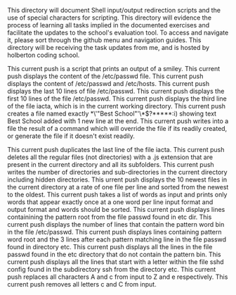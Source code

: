 This directory will document Shell input/output redirection scripts and the use of special characters for scripting. This directory will evidence the process of learning all tasks implied in the documented exercises and facilitate the updates to the school's evaluation tool. To access and navigate it, please sort through the github menu and navigation guides. This directory will be receiving the task updates from me, and is hosted by holberton coding school.

This current push is a script that prints an output of a smiley.
This current push displays the content of the /etc/passwd file.
This current push displays the content of /etc/passwd and /etc/hosts.
This current push displays the last 10 lines of file /etc/passwd.
This current push displays the first 10 lines of the file /etc/passwd.
This current push displays the third line of the file iacta, which is in the current working directory.
This current push creates a file named exactly \*\\'"Best School"\'\\*$\?\*\*\*\*\*:i) showing text Best School added with 1 new line at the end.
This current push writes into a file the result of a command which will override the file if its readily created, or generate the file if it doesn't exist readily.

This current push duplicates the last line of the file iacta.
This current push deletes all the regular files (not directories) with a .js extension that are present in the current directory and all its subfolders.
This current push writes the number of directories and sub-directories in the current directory including hidden directories.
This urrent push displays the 10 newest files in the current directory at a rate of one file per line and sorted from the newest to the oldest.
This current push takes a list of words as input and prints only words that appear exactly once at a one word per line input format and output format and words should be sorted.
This current push displays lines containining the pattern root from the file passwd found in etc dir.
This current push displays the number of lines that contain the pattern word bin in the file /etc/passwd.
This current push displays lines containing pattern word root and the 3 lines after each pattern matching line in the file passwd found in directory etc.
This current push displays all the lines in the file passwd found in the etc directory that do not contain the pattern bin.
This current push displays all the lines that start with a letter within the file sshd config found in the subdirectory ssh from the directory etc.
This current push replaces all characters A and c from input to Z and e respectively.
This current push removes all letters c and C from input.   
